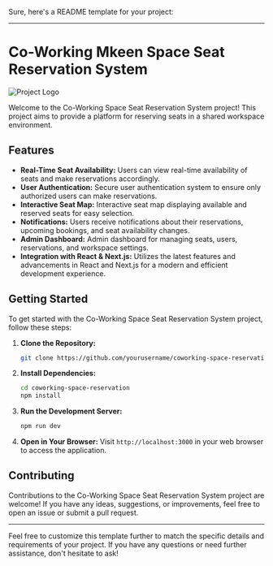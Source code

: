 Sure, here's a README template for your project:

---

# Co-Working Mkeen Space Seat Reservation System

![Project Logo](logo.png)

Welcome to the Co-Working Space Seat Reservation System project! This project aims to provide a platform for reserving seats in a shared workspace environment.

## Features

- **Real-Time Seat Availability:** Users can view real-time availability of seats and make reservations accordingly.
- **User Authentication:** Secure user authentication system to ensure only authorized users can make reservations.
- **Interactive Seat Map:** Interactive seat map displaying available and reserved seats for easy selection.
- **Notifications:** Users receive notifications about their reservations, upcoming bookings, and seat availability changes.
- **Admin Dashboard:** Admin dashboard for managing seats, users, reservations, and workspace settings.
- **Integration with React & Next.js:** Utilizes the latest features and advancements in React and Next.js for a modern and efficient development experience.

## Getting Started

To get started with the Co-Working Space Seat Reservation System project, follow these steps:

1. **Clone the Repository:**
   ```bash
   git clone https://github.com/yourusername/coworking-space-reservation.git
   ```

2. **Install Dependencies:**
   ```bash
   cd coworking-space-reservation
   npm install
   ```

3. **Run the Development Server:**
   ```bash
   npm run dev
   ```

4. **Open in Your Browser:**
   Visit `http://localhost:3000` in your web browser to access the application.

## Contributing

Contributions to the Co-Working Space Seat Reservation System project are welcome! If you have any ideas, suggestions, or improvements, feel free to open an issue or submit a pull request.


---

Feel free to customize this template further to match the specific details and requirements of your project. If you have any questions or need further assistance, don't hesitate to ask!
